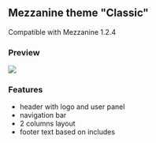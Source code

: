 ## Mezzanine theme "Classic"

Compatible with Mezzanine 1.2.4

### Preview

![](http://github.com/dfalk/mezzanine-themes/raw/master/mezzanine_themes/classic/preview/preview.gif)

### Features

- header with logo and user panel
- navigation bar
- 2 columns layout
- footer text based on includes
